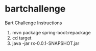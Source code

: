 # bartchallenge
Bart Challenge Instructions 

1. mvn package spring-boot:repackage
2. cd target
3. java -jar rx-0.0.1-SNAPSHOT.jar
